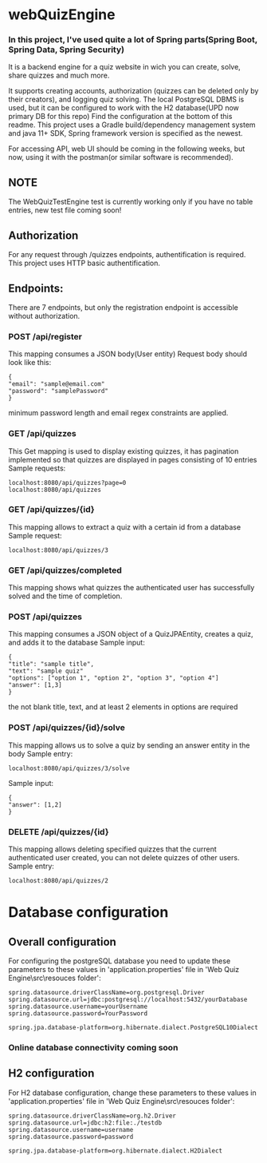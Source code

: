 # webQuizEngine

### In this project, I've used quite a lot of Spring parts(Spring Boot, Spring Data, Spring Security)

It is a backend engine for a quiz website in wich you can create, solve, share quizzes and much more.

It supports creating accounts, authorization (quizzes can be deleted only by their creators), and logging quiz solving.
The local PostgreSQL DBMS is used, but it can be configured to work with the H2 database(UPD now primary DB for this repo) Find the configuration at the bottom of this readme.
This project uses a Gradle build/dependency management system and java 11+ SDK, Spring framework version is specified as the newest.

For accessing API, web UI should be coming in the following weeks, but now, using it with the postman(or similar software is recommended).

## NOTE
The WebQuizTestEngine test is currently working only if you have no table entries, new test file coming soon!

## Authorization
For any request through /quizzes endpoints, authentification is required. This project uses HTTP basic authentification.

## Endpoints:

There are 7 endpoints, but only the registration endpoint is accessible without authorization.

### POST /api/register
This mapping consumes a JSON body(User entity)
Request body should look like this:
```
{
"email": "sample@email.com"
"password": "samplePassword"
}
```

minimum password length and email regex constraints are applied.



### GET /api/quizzes
This Get mapping is used to display existing quizzes, it has pagination implemented so that quizzes are displayed in pages consisting of 10 entries
Sample requests:
```
localhost:8080/api/quizzes?page=0
localhost:8080/api/quizzes
```



### GET /api/quizzes/{id}
This mapping allows to extract a quiz with a certain id from a database 
Sample request:
```
localhost:8080/api/quizzes/3
```



### GET /api/quizzes/completed
This mapping shows what quizzes the authenticated user has successfully solved and the time of completion. 



### POST /api/quizzes
This mapping consumes a JSON object of a QuizJPAEntity, creates a quiz, and adds it to the database
Sample input:
```
{
"title": "sample title",
"text": "sample quiz"
"options": ["option 1", "option 2", "option 3", "option 4"]
"answer": [1,3]
}
```
the not blank title, text, and at least 2 elements in options are required


### POST /api/quizzes/{id}/solve
This mapping allows us to solve a quiz by sending an answer entity in the body
Sample entry:
```
localhost:8080/api/quizzes/3/solve
```

Sample input:
```
{
"answer": [1,2]
}
```



### DELETE /api/quizzes/{id}
This mapping allows deleting specified quizzes that the current authenticated user created, you can not delete quizzes of other users.
Sample entry:
```
localhost:8080/api/quizzes/2
```


# Database configuration
## Overall configuration
For configuring the postgreSQL database you need to update these parameters to these values in 'application.properties' file in 'Web Quiz Engine\src\resouces folder':
```
spring.datasource.driverClassName=org.postgresql.Driver
spring.datasource.url=jdbc:postgresql://localhost:5432/yourDatabase
spring.datasource.username=yourUsername
spring.datasource.password=YourPassword

spring.jpa.database-platform=org.hibernate.dialect.PostgreSQL10Dialect
```
### Online database connectivity coming soon



## H2 configuration
For H2 database configuration, change these parameters to these values in 'application.properties' file in 'Web Quiz Engine\src\resouces folder':
```
spring.datasource.driverClassName=org.h2.Driver
spring.datasource.url=jdbc:h2:file:./testdb
spring.datasource.username=username
spring.datasource.password=password

spring.jpa.database-platform=org.hibernate.dialect.H2Dialect
```
